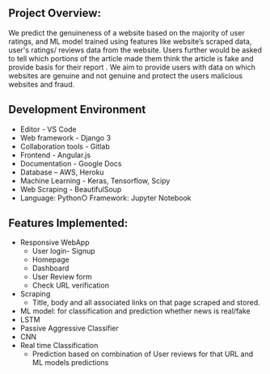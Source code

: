 
## Project Overview:
We predict the genuineness of a website based on the majority of user
ratings, and ML model trained using features like website’s scraped data,
user's ratings/ reviews data from the website. Users further would be
asked to tell which portions of the article made them think the article is
fake and provide basis for their report . We aim to provide users with data
on which websites are genuine and not genuine and protect the users
malicious websites and fraud.

## Development Environment
* Editor - VS Code
* Web framework - Django 3
* Collaboration tools - Gitlab
* Frontend - Angular.js
* Documentation - Google Docs
* Database – AWS, Heroku
* Machine Learning - Keras, Tensorflow, Scipy
* Web Scraping - BeautifulSoup
* Language: Python○ Framework: Jupyter Notebook

## Features Implemented:
* Responsive WebApp 
  * User login- Signup
  * Homepage
  * Dashboard 
  * User Review form
  * Check URL verification
* Scraping
  * Title, body and all associated links on that page scraped and stored.
* ML model: for classification and prediction whether news is real/fake
 * LSTM
 * Passive Aggressive Classifier
 * CNN
* Real time Classification
  * Prediction based on combination of User reviews for that URL and ML models predictions

 
